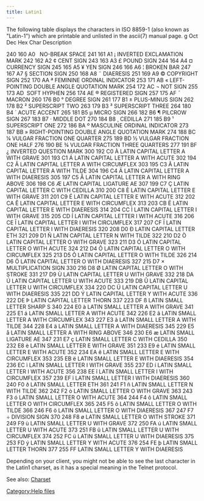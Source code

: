 ```yaml
---
title: Latin1
---
```


The following table displays the characters in ISO 8859-1 (also known as
"Latin-1") which are printable and unlisted in the ascii(7) manual page.
<nowiki>g Oct Dec Hex Char Description

240 160 A0   NO-BREAK SPACE 241 161 A1 ¡ INVERTED EXCLAMATION MARK 242
162 A2 ¢ CENT SIGN 243 163 A3 £ POUND SIGN 244 164 A4 ¤ CURRENCY SIGN
245 165 A5 ¥ YEN SIGN 246 166 A6 ¦ BROKEN BAR 247 167 A7 § SECTION SIGN
250 168 A8 ¨ DIAERESIS 251 169 A9 © COPYRIGHT SIGN 252 170 AA ª FEMININE
ORDINAL INDICATOR 253 171 AB « LEFT-POINTING DOUBLE ANGLE QUOTATION MARK
254 172 AC ¬ NOT SIGN 255 173 AD ­ SOFT HYPHEN 256 174 AE ® REGISTERED
SIGN 257 175 AF ¯ MACRON 260 176 B0 ° DEGREE SIGN 261 177 B1 ±
PLUS-MINUS SIGN 262 178 B2 ² SUPERSCRIPT TWO 263 179 B3 ³ SUPERSCRIPT
THREE 264 180 B4 ´ ACUTE ACCENT 265 181 B5 µ MICRO SIGN 266 182 B6 ¶
PILCROW SIGN 267 183 B7 · MIDDLE DOT 270 184 B8 ¸ CEDILLA 271 185 B9 ¹
SUPERSCRIPT ONE 272 186 BA º MASCULINE ORDINAL INDICATOR 273 187 BB »
RIGHT-POINTING DOUBLE ANGLE QUOTATION MARK 274 188 BC ¼ VULGAR FRACTION
ONE QUARTER 275 189 BD ½ VULGAR FRACTION ONE HALF 276 190 BE ¾ VULGAR
FRACTION THREE QUARTERS 277 191 BF ¿ INVERTED QUESTION MARK 300 192 C0 À
LATIN CAPITAL LETTER A WITH GRAVE 301 193 C1 Á LATIN CAPITAL LETTER A
WITH ACUTE 302 194 C2 Â LATIN CAPITAL LETTER A WITH CIRCUMFLEX 303 195
C3 Ã LATIN CAPITAL LETTER A WITH TILDE 304 196 C4 Ä LATIN CAPITAL LETTER
A WITH DIAERESIS 305 197 C5 Å LATIN CAPITAL LETTER A WITH RING ABOVE 306
198 C6 Æ LATIN CAPITAL LIGATURE AE 307 199 C7 Ç LATIN CAPITAL LETTER C
WITH CEDILLA 310 200 C8 È LATIN CAPITAL LETTER E WITH GRAVE 311 201 C9 É
LATIN CAPITAL LETTER E WITH ACUTE 312 202 CA Ê LATIN CAPITAL LETTER E
WITH CIRCUMFLEX 313 203 CB Ë LATIN CAPITAL LETTER E WITH DIAERESIS 314
204 CC Ì LATIN CAPITAL LETTER I WITH GRAVE 315 205 CD Í LATIN CAPITAL
LETTER I WITH ACUTE 316 206 CE Î LATIN CAPITAL LETTER I WITH CIRCUMFLEX
317 207 CF Ï LATIN CAPITAL LETTER I WITH DIAERESIS 320 208 D0 Ð LATIN
CAPITAL LETTER ETH 321 209 D1 Ñ LATIN CAPITAL LETTER N WITH TILDE 322
210 D2 Ò LATIN CAPITAL LETTER O WITH GRAVE 323 211 D3 Ó LATIN CAPITAL
LETTER O WITH ACUTE 324 212 D4 Ô LATIN CAPITAL LETTER O WITH CIRCUMFLEX
325 213 D5 Õ LATIN CAPITAL LETTER O WITH TILDE 326 214 D6 Ö LATIN
CAPITAL LETTER O WITH DIAERESIS 327 215 D7 × MULTIPLICATION SIGN 330 216
D8 Ø LATIN CAPITAL LETTER O WITH STROKE 331 217 D9 Ù LATIN CAPITAL
LETTER U WITH GRAVE 332 218 DA Ú LATIN CAPITAL LETTER U WITH ACUTE 333
219 DB Û LATIN CAPITAL LETTER U WITH CIRCUMFLEX 334 220 DC Ü LATIN
CAPITAL LETTER U WITH DIAERESIS 335 221 DD Ý LATIN CAPITAL LETTER Y WITH
ACUTE 336 222 DE Þ LATIN CAPITAL LETTER THORN 337 223 DF ß LATIN SMALL
LETTER SHARP S 340 224 E0 à LATIN SMALL LETTER A WITH GRAVE 341 225 E1 á
LATIN SMALL LETTER A WITH ACUTE 342 226 E2 â LATIN SMALL LETTER A WITH
CIRCUMFLEX 343 227 E3 ã LATIN SMALL LETTER A WITH TILDE 344 228 E4 ä
LATIN SMALL LETTER A WITH DIAERESIS 345 229 E5 å LATIN SMALL LETTER A
WITH RING ABOVE 346 230 E6 æ LATIN SMALL LIGATURE AE 347 231 E7 ç LATIN
SMALL LETTER C WITH CEDILLA 350 232 E8 è LATIN SMALL LETTER E WITH GRAVE
351 233 E9 é LATIN SMALL LETTER E WITH ACUTE 352 234 EA ê LATIN SMALL
LETTER E WITH CIRCUMFLEX 353 235 EB ë LATIN SMALL LETTER E WITH
DIAERESIS 354 236 EC ì LATIN SMALL LETTER I WITH GRAVE 355 237 ED í
LATIN SMALL LETTER I WITH ACUTE 356 238 EE î LATIN SMALL LETTER I WITH
CIRCUMFLEX 357 239 EF ï LATIN SMALL LETTER I WITH DIAERESIS 360 240 F0 ð
LATIN SMALL LETTER ETH 361 241 F1 ñ LATIN SMALL LETTER N WITH TILDE 362
242 F2 ò LATIN SMALL LETTER O WITH GRAVE 363 243 F3 ó LATIN SMALL LETTER
O WITH ACUTE 364 244 F4 ô LATIN SMALL LETTER O WITH CIRCUMFLEX 365 245
F5 õ LATIN SMALL LETTER O WITH TILDE 366 246 F6 ö LATIN SMALL LETTER O
WITH DIAERESIS 367 247 F7 ÷ DIVISION SIGN 370 248 F8 ø LATIN SMALL
LETTER O WITH STROKE 371 249 F9 ù LATIN SMALL LETTER U WITH GRAVE 372
250 FA ú LATIN SMALL LETTER U WITH ACUTE 373 251 FB û LATIN SMALL LETTER
U WITH CIRCUMFLEX 374 252 FC ü LATIN SMALL LETTER U WITH DIAERESIS 375
253 FD ý LATIN SMALL LETTER Y WITH ACUTE 376 254 FE þ LATIN SMALL LETTER
THORN 377 255 FF LATIN SMALL LETTER Y WITH DIAERESIS

</pre>

Depending on your client, you might not be able to see the last
character in the Latin1 charset, as it has a special meaning in the
Telnet protocol.

See also: [Charset](Charset "wikilink")

[Category:Help files](Category:Help_files "wikilink")